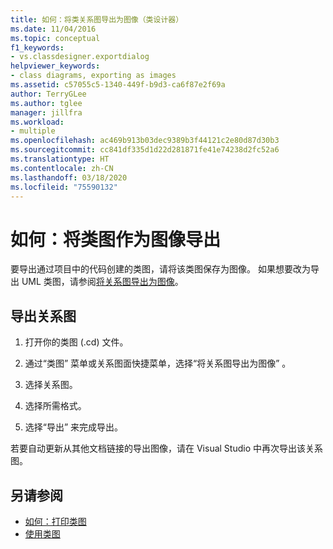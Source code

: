 ```yaml
---
title: 如何：将类关系图导出为图像（类设计器）
ms.date: 11/04/2016
ms.topic: conceptual
f1_keywords:
- vs.classdesigner.exportdialog
helpviewer_keywords:
- class diagrams, exporting as images
ms.assetid: c57055c5-1340-449f-b9d3-ca6f87e2f69a
author: TerryGLee
ms.author: tglee
manager: jillfra
ms.workload:
- multiple
ms.openlocfilehash: ac469b913b03dec9389b3f44121c2e80d87d30b3
ms.sourcegitcommit: cc841df335d1d22d281871fe41e74238d2fc52a6
ms.translationtype: HT
ms.contentlocale: zh-CN
ms.lasthandoff: 03/18/2020
ms.locfileid: "75590132"
---
```

# <a name="how-to-export-class-diagrams-as-images"></a>如何：将类图作为图像导出

要导出通过项目中的代码创建的类图，请将该类图保存为图像。 如果想要改为导出 UML 类图，请参阅[将关系图导出为图像](../../modeling/export-diagrams-as-images.md)。

## <a name="export-a-diagram"></a>导出关系图

1. 打开你的类图 (.cd)  文件。

2. 通过“类图”  菜单或关系图面快捷菜单，选择“将关系图导出为图像”  。

3. 选择关系图。

4. 选择所需格式。

5. 选择“导出”  来完成导出。

若要自动更新从其他文档链接的导出图像，请在 Visual Studio 中再次导出该关系图。

## <a name="see-also"></a>另请参阅

- [如何：打印类图](how-to-print-class-diagrams.md)
- [使用类图](designing-and-viewing-classes-and-types.md)
